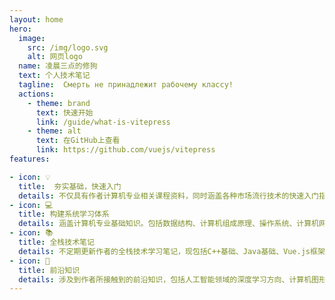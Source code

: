 ```yaml
---
layout: home
hero:
  image:
    src: /img/logo.svg
    alt: 网页logo
  name: 凌晨三点的修狗
  text: 个人技术笔记
  tagline:  Смерть не принадлежит рабочему классу! 
  actions:
    - theme: brand
      text: 快速开始
      link: /guide/what-is-vitepress
    - theme: alt
      text: 在GitHub上查看
      link: https://github.com/vuejs/vitepress
features:

- icon: 💡
  title:  夯实基础，快速入门
  details: 不仅具有作者计算机专业相关课程资料，同时涵盖各种市场流行技术的快速入门指南
- icon: 💻
  title: 构建系统学习体系
  details: 涵盖计算机专业基础知识。包括数据结构、计算机组成原理、操作系统、计算机网络、软件工程、数据库概论等主要课程
- icon: 📚
  title: 全栈技术笔记
  details: 不定期更新作者的全栈技术学习笔记，现包括C++基础、Java基础、Vue.js框架、Three.js框架、JavaScript、SpringBoot、MyBatis、MySQL、MongoDB、Reids等
- icon: 🤖
  title: 前沿知识
  details: 涉及到作者所接触到的前沿知识，包括人工智能领域的深度学习方向、计算机图形学基础
---
```

<style>
:root {
    --vp-home-hero-image-background-image: linear-gradient( -45deg, #5fd12e 50%, #2dd0c4 50% );
    --vp-home-hero-image-filter: blur(40px);
    --vp-home-hero-image-filter: blur(80px);
  --vp-home-hero-name-color: transparent; 
  --vp-home-hero-name-background: -webkit-linear-gradient(120deg, #5fd12e 30% , #2dd0c4 );
}
</style>
